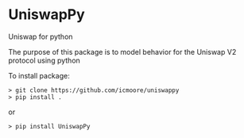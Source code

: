 # UniswapPy
Uniswap for python

The purpose of this package is to model behavior for the Uniswap V2 
protocol using python

To install package:
```
> git clone https://github.com/icmoore/uniswappy
> pip install .
```
or
```
> pip install UniswapPy
```
